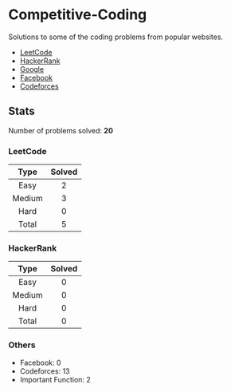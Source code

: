# Competitive-Coding

Solutions to some of the coding problems from popular websites.

*	[LeetCode](LeetCode/ "LeetCode")
*	[HackerRank](HackerRank/ "HackerRank")
*	[Google](Google/ "Google's Coding Competitions")
*	[Facebook](Facebook/ "Facebook's Coding Competitions")
*	[Codeforces](Codeforces/ "Codeforces")

## Stats

Number of problems solved: **20**

### LeetCode

| Type   | Solved |
|:------:|:------:|
| Easy   | 2      |
| Medium | 3      |
| Hard   | 0      |
| Total  | 5      |

### HackerRank

| Type   | Solved |
|:------:|:------:|
| Easy 	 | 0      |
| Medium | 0      |
| Hard 	 | 0      |
| Total	 | 0      |


### Others

* Facebook: 0
* Codeforces: 13
* Important Function: 2